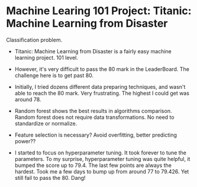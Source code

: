 # Machine Learing 101 Project: Titanic: Machine Learning from Disaster

Classification problem.

* Titanic: Machine Learning from Disaster is a fairly easy machine learning project. 101 level.

* However, it's very difficult to pass the 80 mark in the LeaderBoard. The challenge here is to get past 80.

* Initially, I tried dozens different data preparing techniques, and wasn't able to reach the 80 mark. Very frustrating. The highest I could get was around 78.

* Random forest shows the best results in algorithms comparison. Random forest does not require data transformations. No need to standardize or normalize.

* Feature selection is necessary? Avoid overfitting, better predicting power?? 

* I started to focus on hyperparameter tuning. It took forever to tune the parameters. To my surprise, hyperparameter tuning was quite helpful, it bumped the score up to 79.4. The last few points are always the hardest. Took me a few days to bump up from around 77 to 79.426. Yet still fail to pass the 80. Dang!
